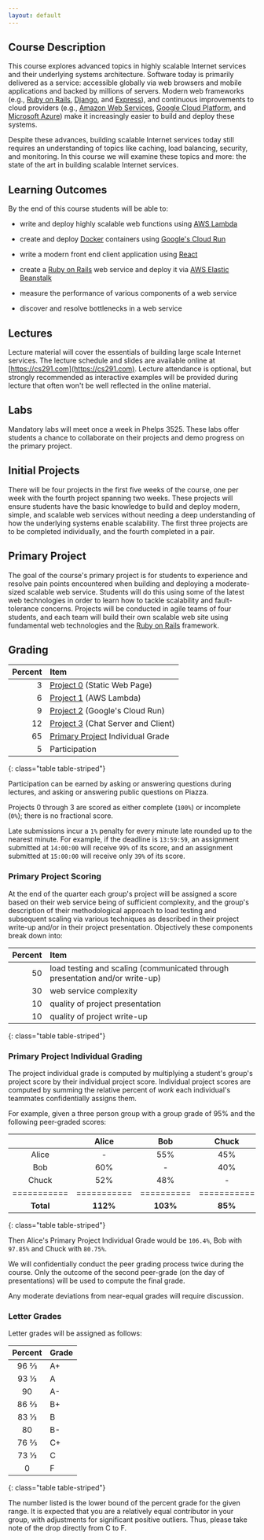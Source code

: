 ```yaml
---
layout: default
---
```


## Course Description

This course explores advanced topics in highly scalable Internet services and
their underlying systems architecture. Software today is primarily delivered as
a service: accessible globally via web browsers and mobile applications and
backed by millions of servers. Modern web frameworks (e.g., [Ruby on
Rails](http://rubyonrails.org/), [Django](https://www.djangoproject.com), and
[Express](https://expressjs.com)), and continuous improvements to cloud
providers (e.g., [Amazon Web Services](https://aws.amazon.com), [Google Cloud
Platform](https://cloud.google.com), and [Microsoft
Azure](https://azure.microsoft.com/en-us/)) make it increasingly easier to
build and deploy these systems.

Despite these advances, building scalable Internet services today still requires
an understanding of topics like caching, load balancing, security, and
monitoring. In this course we will examine these topics and more: the state of
the art in building scalable Internet services.


## Learning Outcomes

By the end of this course students will be able to:

* write and deploy highly scalable web functions using [AWS
  Lambda](https://aws.amazon.com/lambda/)

* create and deploy [Docker](https://www.docker.com/get-started) containers
  using [Google's Cloud Run](https://cloud.google.com/run/)

* write a modern front end client application using [React](https://reactjs.org)

* create a [Ruby on Rails](http://rubyonrails.org/) web service and deploy it
  via [AWS Elastic Beanstalk](https://aws.amazon.com/elasticbeanstalk/)

* measure the performance of various components of a web service

* discover and resolve bottlenecks in a web service


## Lectures

Lecture material will cover the essentials of building large scale Internet
services. The lecture schedule and slides are available online at
[https://cs291.com](https://cs291.com). Lecture attendance is optional, but
strongly recommended as interactive examples will be provided during lecture
that often won't be well reflected in the online material.

## Labs

Mandatory labs will meet once a week in Phelps 3525. These labs offer students
a chance to collaborate on their projects and demo progress on the primary
project.

## Initial Projects

There will be four projects in the first five weeks of the course, one per week
with the fourth project spanning two weeks. These projects will ensure students
have the basic knowledge to build and deploy modern, simple, and scalable web
services without needing a deep understanding of how the underlying systems
enable scalability. The first three projects are to be completed individually,
and the fourth completed in a pair.

## Primary Project

The goal of the course's primary project is for students to experience and
resolve pain points encountered when building and deploying a moderate-sized
scalable web service. Students will do this using some of the latest web
technologies in order to learn how to tackle scalability and fault-tolerance
concerns. Projects will be conducted in agile teams of four students, and each
team will build their own scalable web site using fundamental web technologies
and the [Ruby on Rails](http://rubyonrails.org/) framework.


## Grading

| Percent | Item |
|--:|:--|
| 3 | [Project 0](project0) (Static Web Page) |
| 6 | [Project 1](project1) (AWS Lambda) |
| 9 | [Project 2](project2) (Google's Cloud Run) |
| 12 | [Project 3](project3) (Chat Server and Client) |
| 65 | [Primary Project](project) Individual Grade |
| 5 | Participation |
{: class="table table-striped"}

Participation can be earned by asking or answering questions during lectures,
and asking or answering public questions on Piazza.

Projects 0 through 3 are scored as either complete (`100%`) or incomplete (`0%`);
there is no fractional score.

Late submissions incur a `1%` penalty for every minute late rounded up to the
nearest minute. For example, if the deadline is `13:59:59`, an assignment
submitted at `14:00:00` will receive `99%` of its score, and an assignment
submitted at `15:00:00` will receive only `39%` of its score.

### Primary Project Scoring

At the end of the quarter each group's project will be assigned a score based
on their web service being of sufficient complexity, and the group's
description of their methodological approach to load testing and subsequent
scaling via various techniques as described in their project write-up and/or in
their project presentation. Objectively these components break down into:

| Percent | Item |
|--:|:--|
| 50 | load testing and scaling (communicated through presentation and/or write-up) |
| 30 | web service complexity |
| 10 | quality of project presentation |
| 10 | quality of project write-up |
{: class="table table-striped"}

### Primary Project Individual Grading

The project individual grade is computed by multiplying a student's group's
project score by their individual project score. Individual project scores are
computed by summing the relative percent of _work_ each individual's teammates
confidentially assigns them.

For example, given a three person group with a group grade of 95% and the
following peer-graded scores:

|           | Alice     | Bob      | Chuck     |
|:---------:|:---------:|:--------:|:---------:|
| Alice     | -         | 55%      | 45%       |
| Bob       | 60%       | -        | 40%       |
| Chuck     | 52%       | 48%      | -         |
|===========|===========|==========|===========|
| __Total__ | __112%__  | __103%__ | __85%__   |
{: class="table table-striped"}

Then Alice's Primary Project Individual Grade would be `106.4%`, Bob with
`97.85%` and Chuck with `80.75%`.

We will confidentially conduct the peer grading process twice during the
course. Only the outcome of the second peer-grade (on the day of presentations)
will be used to compute the final grade.

Any moderate deviations from near-equal grades will require discussion.

### Letter Grades

Letter grades will be assigned as follows:

| Percent | Grade |
|:-------:|:------|
|   96 ⅔  |   A+  |
|   93 ⅓  |   A   |
|   90    |   A-  |
|   86 ⅔  |   B+  |
|   83 ⅓  |   B   |
|   80    |   B-  |
|   76 ⅔  |   C+  |
|   73 ⅓  |   C   |
|    0    |   F   |
{: class="table table-striped"}

The number listed is the lower bound of the percent grade for the given
range. It is expected that you are a relatively equal contributor in your
group, with adjustments for significant positive outliers. Thus, please take
note of the drop directly from C to F.
